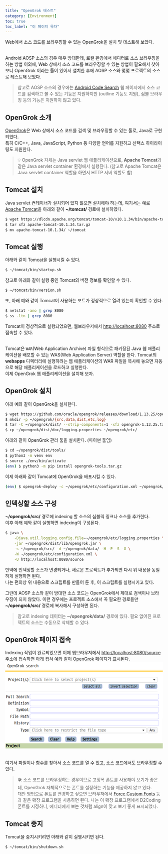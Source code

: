 ```yaml
---
title: "OpenGrok 테스트"
category: [Environment]
toc: true
toc_label: "이 페이지 목차"
---
```


Web에서 소스 코드를 브라우징할 수 있는 OpenGrok을 설치 및 테스트해 보았다.  
<br>

Android AOSP 소스의 경우 매우 방대한데, 로컬 환경에서 에디터로 소스 브라우징을 하는 방법 이외에, Web 상에서 소스 코드를 브라우징할 수 있는 방법이 필요해서 찾아보니 OpenGrok 이라는 툴이 있어서 설치한 후에 AOSP 소스와 몇몇 프로젝트의 소스로 테스트해 보았다.
> 참고로 AOSP 소스의 경우에는 [<u>Android Code Search</u>](https://cs.android.com/android/platform/superproject) 웹 페이지에서 소스 코드를 검색하고 볼 수 있는 기능은 지원하지만 (outline 기능도 지원), 심볼 브라우징 등의 기능은 지원하지 않고 있다.

## OpenGrok 소개
[OpenGrok](https://github.com/oracle/opengrok)은 Web 상에서 소스 코드를 검색 및 브라우징할 수 있는 툴로, Java로 구현되었다.  
특히 C/C++, Java, JavaScript, Python 등 다양한 언어를 지원하고 신택스 하이라이팅도 지원한다.
> 💡 OpenGrok 자체는 Java servlet 웹 애플리케이션으로, **Apache Tomcat**과 같은 Java servlet container 환경에서 실행된다. (참고로 Apache Tomcat은 Java servlet container 역할을 하면서 HTTP 서버 역할도 함)  

## Tomcat 설치
Java servlet 컨테이너가 설치되어 있지 않으면 설치해야 하는데, 여기서는 예로 [<u>Apache Tomcat</u>](https://tomcat.apache.org/)을 아래와 같이 **~/tomcat/** 경로에 설치하였다.
```sh
$ wget https://dlcdn.apache.org/tomcat/tomcat-10/v10.1.34/bin/apache-tomcat-10.1.34.tar.gz
$ tar xfz apache-tomcat-10.1.34.tar.gz
$ mv apache-tomcat-10.1.34/ ~/tomcat
```

## Tomcat 실행
아래와 같이 Tomcat을 실행시킬 수 있다.
```sh
$ ~/tomcat/bin/startup.sh
```
참고로 아래와 같이 실행 중인 Tomcat의 버전 정보를 확인할 수 있다.
```sh
$ ~/tomcat/bin/version.sh
```
또, 아래 예와 같이 Tomcat이 사용하는 포트가 정상적으로 열려 있는지 확인할 수 있다.
```sh
$ netstat -ano | grep 8080
$ ss -ltn | grep 8080
```
Tomcat이 정상적으로 실행되었으면, 웹브라우저에서 [http://localhost:8080](http://localhost:8080) 주소로 접속할 수 있다.  
<br>

Tomcat은 `WAR`(Web Application Archive) 파일 형식으로 패키징된 Java 웹 애플리케이션을 배포할 수 있는 WAS(Web Application Server) 역할을 한다. Tomcat의 **webapps** 디렉터리에 실행하려는 웹 애플리케이션의 WAR 파일을 복사해 놓으면 자동으로 해당 애플리케이션을 로드하고 실행한다.  
이제 OpenGrok 웹 애플리케이션을 설치해 보자.

## OpenGrok 설치
아래 예와 같이 OpenGrok을 설치한다.
```sh
$ wget https://github.com/oracle/opengrok/releases/download/1.13.25/opengrok-1.13.25.tar.gz
$ mkdir -p ~/opengrok/{src,data,dist,etc,log}
$ tar -C ~/opengrok/dist/ --strip-components=1 -xfz opengrok-1.13.25.tar.gz
$ cp ~/opengrok/dist/doc/logging.properties ~/opengrok/etc/
```

아래와 같이 OpenGrok 관리 툴을 설치한다. (파이썬 툴임)
```sh
$ cd ~/opengrok/dist/tools/
$ python3 -m venv env
$ source ./env/bin/activate
(env) $ python3 -m pip install opengrok-tools.tar.gz
```

이제 아래와 같이 Tomcat에 OpenGrok을 배포시킬 수 있다.
```sh
(env) $ opengrok-deploy -c ~/opengrok/etc/configuration.xml ~/opengrok/dist/lib/source.war ~/tomcat/webapps/
```

## 인덱싱할 소스 구성
**~/opengrok/src/** 경로에 indexing 할 소스의 심볼릭 링크나 소스를 추가한다.  
이후 아래 예와 같이 실행하면 indexing이 구성된다.
```sh
$ java \
    -Djava.util.logging.config.file=~/opengrok/etc/logging.properties \
    -jar ~/opengrok/dist/lib/opengrok.jar \
    -s ~/opengrok/src/ -d ~/opengrok/data/ -H -P -S -G \
    -W ~/opengrok/etc/configuration.xml \
    -U http://localhost:8080/source
```

만약에 인덱싱할 소스가 변경되거나, 새로운 프로젝트가 추가되면 다시 위 내용을 동일하게 실행하면 된다.  
나는 편의상 위 내용으로 스크립트를 만들어 둔 후, 이 스크립트를 실행시키고 있다.

그런데 AOSP 소스와 같이 방대한 소스 코드는 OpenGrok에서 제대로 검색이나 브라우징이 되지 않았다. 이런 경우에는 프로젝트 소스에서 꼭 필요한 경로들만 **~/opengrok/src/** 경로에 복사해서 구성하면 된다. 

> 참고로 indexing 데이터는 **~/opengrok/data/** 경로에 있다. 필요 없어진 프로젝트의 소스는 수동으로 삭제할 수 있다.

## OpenGrok 페이지 접속
Indexing 작업이 완료되었으면 이제 웹브라우저에서 [http://localhost:8080/source](http://localhost:8080/source) 주소에 접속하면 아래 캡쳐 예와 같이 OpenGrok 페이지가 표시된다.  
![alt text](/assets/images/OpenGrok_test.png)  
<br>

여기서 파일이나 함수를 찾아서 소스 코드를 열 수 있고, 소스 코드에서도 브라우징할 수 있다.

> 🛠️ 소스 코드를 브라우징하는 경우이므로 고정폭 폰트를 사용해야 보기가 좋은데, OpenGrok 자체적으로는 폰트를 설정하는 기능을 제공하지 않고 있다.  
> 대안 방법으로 폰트를 변경하고 싶으면 브라우저에서 [Force Custom Fonts](https://chromewebstore.google.com/detail/force-custom-fonts/hckjchjpkmbihoocajjpjajkggbccgee) 등과 같은 확장 프로그램을 사용하면 된다.
> 나는 이 확장 프로그램에서 D2Coding 폰트를 지정하니, 에디터에서 보는 것처럼 align이 맞고 보기 좋게 표시되었다.

## Tomcat 중지
Tomcat을 중지시키려면 아래와 같이 실행시키면 된다.
```sh
$ ~/tomcat/bin/shutdown.sh
```
